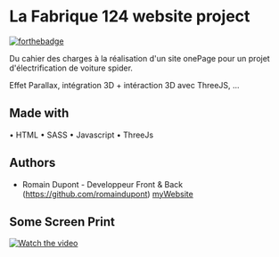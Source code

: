 # La Fabrique 124 website project
[![forthebadge](https://forthebadge.com/images/badges/built-by-developers.svg)](https://forthebadge.com)

Du cahier des charges à la réalisation d'un site onePage pour un projet d'électrification de voiture spider.

Effet Parallax, intégration 3D + intéraction 3D avec ThreeJS, ...

## Made with

• HTML
• SASS
• Javascript
• ThreeJs

## Authors

* Romain Dupont - Developpeur Front & Back (https://github.com/romaindupont) [myWebsite](https://www.romaindupont.me/)

## Some Screen Print
[![Watch the video](https://img.youtube.com/vi/9D0aWXNdKWk/maxresdefault.jpg)](https://www.youtube.com/embed/9D0aWXNdKWk)
